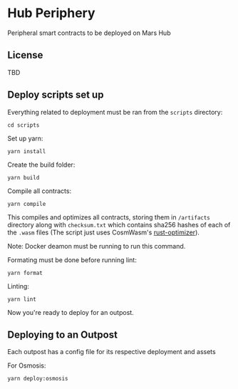 # Hub Periphery

Peripheral smart contracts to be deployed on Mars Hub

## License

TBD

## Deploy scripts set up 

Everything related to deployment must be ran from the `scripts` directory:
```
cd scripts
```
Set up yarn:
```
yarn install
```
Create the build folder:
```
yarn build
```
Compile all contracts:
```
yarn compile
```
This compiles and optimizes all contracts, storing them in `/artifacts` directory along with `checksum.txt` which contains sha256 hashes of each of the `.wasm` files (The script just uses CosmWasm's [rust-optimizer](https://github.com/CosmWasm/rust-optimizer)).

Note: Docker deamon must be running to run this command. 

Formating must be done before running lint:
```
yarn format
```
Linting:
```
yarn lint
```
Now you're ready to deploy for an outpost.

## Deploying to an Outpost
Each outpost has a config file for its respective deployment and assets

For Osmosis:
```
yarn deploy:osmosis
```